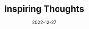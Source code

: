 ---
slug: thought-for-the-day
title: "Inspiring Thoughts"
date: 2022-12-27
excerpt: 'Everything comes to us that belongs to us if we create the capacity to receive it.'
tags: [Inspiration, Motivation, Quotes, Thoughts]
---